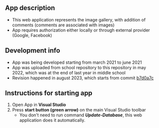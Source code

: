 ## App description

- This web application represents the image gallery, with addition of comments (comments are associated with images)
- App requires authorization either locally or through external provider (Google, Facebook)

## Development info

- App was being developed starting from march 2021 to june 2021
- App was uploaded from school repository to this repository in may 2022, which was at the end of last year in middle school
- Revision happened in august 2023, which starts from commit [b7d0a7c](https://github.com/JanDostal/spsse-web-image-gallery/commit/b7d0a7cd748406e88fedb4b79ed37652469567a1)

## Instructions for starting app

1. Open App in **Visual Studio**
2. Press **start button (green arrow)** on the main Visual Studio toolbar
    - You don't need to run command ***Update-Database***, this web application does it automatically.
